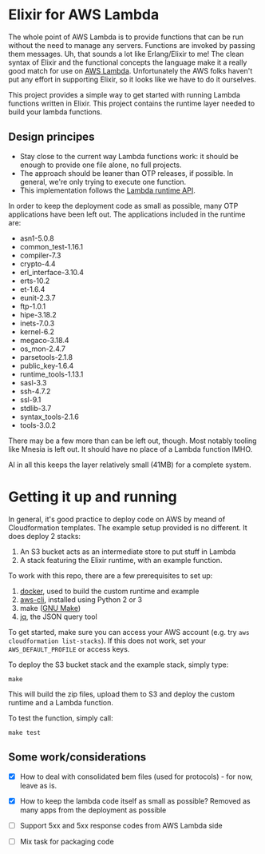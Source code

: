 # Elixir for AWS Lambda

The whole point of AWS Lambda is to provide functions that can be run without the need to manage any servers. Functions are invoked by passing them messages. Uh, that sounds a lot like Erlang/Elixir to me! The clean syntax of Elixir and the functional concepts the language  make it a really good match for use on [AWS Lambda](https://aws.amazon.com/lambda/). Unfortunately the AWS folks haven't put any effort in supporting Elixir, so it looks like we have to do it ourselves.

This project provides a simple way to get started with running Lambda functions written in Elixir. This project contains the runtime layer needed to build your lambda functions.

## Design principes

- Stay close to the current way Lambda functions work: it should be enough to provide one file alone, no full projects.
- The approach should be leaner than OTP releases, if possible. In general, we're only trying to execute one function.
- This implementation follows the [Lambda runtime API](https://docs.aws.amazon.com/lambda/latest/dg/runtimes-api.html).

In order to keep the deployment code as small as possible, many OTP applications have been left out.
The applications included in the runtime are:

 * asn1-5.0.8
 * common_test-1.16.1
 * compiler-7.3
 * crypto-4.4
 * erl_interface-3.10.4
 * erts-10.2
 * et-1.6.4
 * eunit-2.3.7
 * ftp-1.0.1
 * hipe-3.18.2
 * inets-7.0.3
 * kernel-6.2
 * megaco-3.18.4
 * os_mon-2.4.7
 * parsetools-2.1.8
 * public_key-1.6.4
 * runtime_tools-1.13.1
 * sasl-3.3
 * ssh-4.7.2
 * ssl-9.1
 * stdlib-3.7
 * syntax_tools-2.1.6
 * tools-3.0.2

There may be a few more than can be left out, though. Most notably tooling like Mnesia is left out. It should have no place of a Lambda function IMHO.

Al in all this keeps the layer relatively small (41MB) for a complete system.


# Getting it up and running

In general, it's good practice to deploy code on AWS by meand of Cloudformation templates. The example setup provided is
no different. It does deploy 2 stacks:

 1. An S3 bucket acts as an intermediate store to put stuff in Lambda
 2. A stack featuring the Elixir runtime, with an example function.

To work with this repo, there are a few prerequisites to set up:

 1. [docker](https://www.docker.com), used to build the custom runtime and example
 2. [aws-cli](https://aws.amazon.com/cli/), installed using Python 2 or 3
 3. make ([GNU Make](https://www.gnu.org/software/make/))
 4. [jq](https://stedolan.github.io/jq/), the JSON query tool

To get started, make sure you can access your AWS account (e.g. try `aws cloudformation list-stacks`). If this does not
work, set your `AWS_DEFAULT_PROFILE` or access keys.

To deploy the S3 bucket stack and the example stack, simply type:

    make

This will build the zip files, upload them to S3 and deploy the custom runtime and a Lambda function.

To test the function, simply call:

    make test

## Some work/considerations

- [X] How to deal with consolidated bem files (used for protocols) - for now, leave as is.
- [X] How to keep the lambda code itself as small as possible? Removed as many apps from the deployment as possible
- [ ] Support 5xx and 5xx response codes from AWS Lambda side
- [ ] Mix task for packaging code


